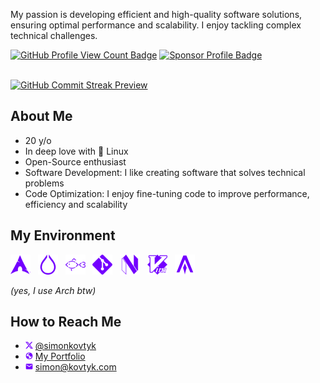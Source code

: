 My passion is developing efficient and high-quality software solutions, ensuring optimal performance and scalability. I enjoy tackling complex technical challenges.

<span>
  <a href="https://github.com/simonkovtyk/"><img alt="GitHub Profile View Count Badge" src="https://komarev.com/ghpvc/?username=simonkovtyk&style=flat&abbreviated=true&color=7300ff" /></a>
  <a href="https://github.com/sponsors/simonkovtyk/"><img alt="Sponsor Profile Badge" src="https://img.shields.io/badge/Sponsor_me-%23dc2626?style=flat"/></a>
</span>

<br />
<br />

<a href="https://github.com/simonkovtyk/"><img alt="GitHub Commit Streak Preview" src="https://streak-stats.demolab.com?user=simonkovtyk&theme=transparent&hide_border=true&border_radius=0&card_width=1012&stroke=7300ff00&ring=7300ff&fire=FFFFFF&currStreakNum=FFFFFF&currStreakLabel=FFFFFF&sideNums=FFFFFF&excludeDaysLabel=FFFFFF&sideLabels=FFFFFF&dates=FFFFFF" /></a>

## About Me

- 20 y/o
- In deep love with 🐧 Linux 
- Open-Source enthusiast
- Software Development: I like creating software that solves technical problems
- Code Optimization: I enjoy fine-tuning code to improve performance, efficiency and scalability

## My Environment

<span>
  <a href="https://archlinux.org/" target="_blank"><img alt="Arch Icon" width="32" height="32" src="./docs/icons/arch.svg" /></a>
  &nbsp;
  <a href="https://hypr.land/" target="_blank"><img alt="Hyprland Icon" width="32" height="32" src="./docs/icons/hyprland.svg" /></a>
  &nbsp;
  <a href="https://fishshell.com/" target="_blank"><img alt="Fish Shell Icon" width="32" height="32" src="./docs/icons/fish.svg" /></a>
  &nbsp;
  <a href="https://git-scm.com/" target="_blank"><img alt="Git Icon" width="32" height="32" src="./docs/icons/git.svg" /></a>
  &nbsp;
  <a href="https://neovim.io/" target="_blank"><img alt="NeoVim Icon" width="32" height="32" src="./docs/icons/neovim.svg" /></a>
  &nbsp;
  <a href="https://www.vim.org/" target="_blank"><img alt="Vim Icon" width="32" height="32" src="./docs/icons/vim.svg" /></a>
  &nbsp;
  <a href="https://alacritty.org/" target="_blank"><img alt="WezTerm Icon" width="32" height="32" src="./docs/icons/alacritty.svg" /></a>
</span>

*(yes, I use Arch btw)*

## How to Reach Me
- <a href="https://x.com/simonkovtyk" target="_blank"><img alt="X Icon" width="12" height="12" src="./docs/icons/x.svg" /></a>&nbsp;<a href="https://x.com/simonkovtyk" target="_blank">@simonkovtyk</a>
- <a href="https://simonkov.dev/" target="_blank"><img alt="Portfolio Icon" width="12" height="12" src="./docs/icons/globe.svg" /></a>&nbsp;<a href="https://simonkov.dev/" target="_blank">My Portfolio</a>
- <a href="mailto:simon@kovtyk.dev" target="_blank"><img alt="E-Mail Icon" width="12" height="12" src="./docs/icons/mail.svg" /></a>&nbsp;<a href="mailto:simon@kovtyk.dev" target="_blank">simon@kovtyk.com</a>
